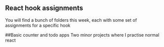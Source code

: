 ## React hook assignments
You will find a bunch of folders this week, each with some set of assignments for a specific hook


##Basic counter and todo apps
Two minor projects where I practise normal react
